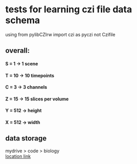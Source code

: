 # tests for learning czi file data schema

using from pylibCZIrw import czi as pyczi
not Czifile

## overall:

#### S = 1 → 1 scene

#### T = 10 → 10 timepoints

#### C = 3 → 3 channels

#### Z = 15 → 15 slices per volume

#### Y = 512 → height

#### X = 512 → width

## data storage

mydrive > code > biology
<br/>
<a href = "https://drive.google.com/drive/folders/1Eqcssc273RVy1VwyI8_q92myCDlL4ThM?usp=drive_link">location link</a>
